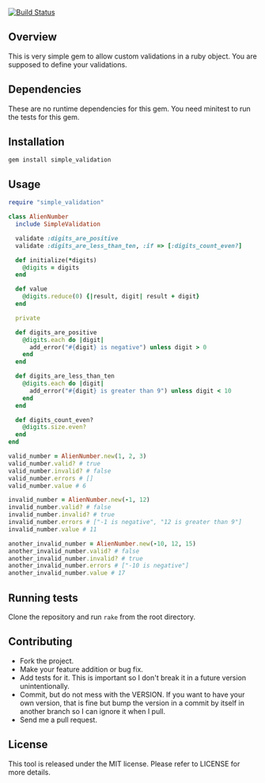 [![Build Status](https://secure.travis-ci.org/chiku/simple_validation.png?branch=master)](https://travis-ci.org/chiku/simple_validation)

Overview
--------

This is very simple gem to allow custom validations in a ruby object. You are supposed to define your validations.

Dependencies
------------

These are no runtime dependencies for this gem. You need minitest to run the tests for this gem.

Installation
------------

``` script
gem install simple_validation
```

Usage
------

``` ruby
require "simple_validation"

class AlienNumber
  include SimpleValidation

  validate :digits_are_positive
  validate :digits_are_less_than_ten, :if => [:digits_count_even?]

  def initialize(*digits)
    @digits = digits
  end

  def value
	@digits.reduce(0) {|result, digit| result + digit}
  end

  private

  def digits_are_positive
	@digits.each do |digit|
	  add_error("#{digit} is negative") unless digit > 0
	end
  end

  def digits_are_less_than_ten
	@digits.each do |digit|
	  add_error("#{digit} is greater than 9") unless digit < 10
	end
  end

  def digits_count_even?
    @digits.size.even?
  end
end

valid_number = AlienNumber.new(1, 2, 3)
valid_number.valid? # true
valid_number.invalid? # false
valid_number.errors # []
valid_number.value # 6

invalid_number = AlienNumber.new(-1, 12)
invalid_number.valid? # false
invalid_number.invalid? # true
invalid_number.errors # ["-1 is negative", "12 is greater than 9"]
invalid_number.value # 11

another_invalid_number = AlienNumber.new(-10, 12, 15)
another_invalid_number.valid? # false
another_invalid_number.invalid? # true
another_invalid_number.errors # ["-10 is negative"]
another_invalid_number.value # 17
```

Running tests
-------------

Clone the repository and run `rake` from the root directory.

Contributing
------------

* Fork the project.
* Make your feature addition or bug fix.
* Add tests for it. This is important so I don't break it in a future version unintentionally.
* Commit, but do not mess with the VERSION. If you want to have your own version, that is fine but bump the version in a commit by itself in another branch so I can ignore it when I pull.
* Send me a pull request.

License
-------

This tool is released under the MIT license. Please refer to LICENSE for more details.
